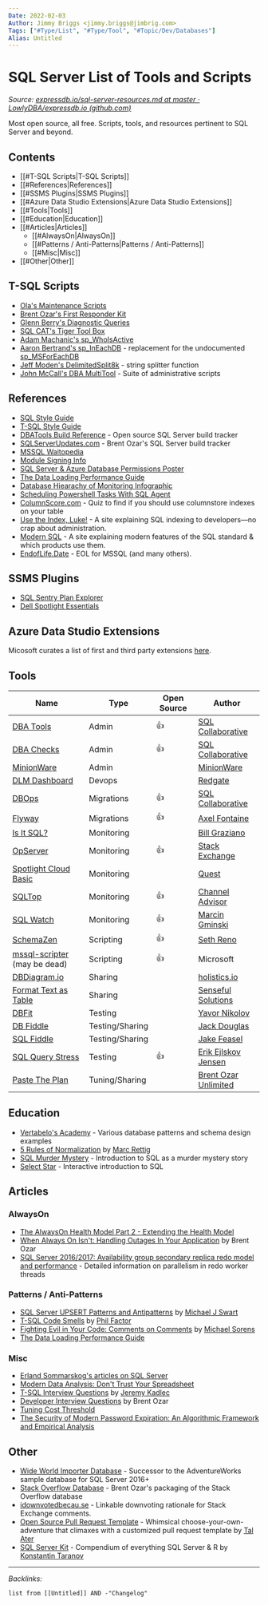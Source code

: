 ```yaml
---
Date: 2022-02-03
Author: Jimmy Briggs <jimmy.briggs@jimbrig.com>
Tags: ["#Type/List", "#Type/Tool", "#Topic/Dev/Databases"]
Alias: Untitled
---
```


# SQL Server List of Tools and Scripts

*Source: [expressdb.io/sql-server-resources.md at master · LowlyDBA/expressdb.io (github.com)](https://github.com/LowlyDBA/expressdb.io/blob/master/sql-server-resources.md)*

Most open source, all free. Scripts, tools, and resources pertinent to SQL Server and beyond.

## Contents

- [[#T-SQL Scripts|T-SQL Scripts]]
- [[#References|References]]
- [[#SSMS Plugins|SSMS Plugins]]
- [[#Azure Data Studio Extensions|Azure Data Studio Extensions]]
- [[#Tools|Tools]]
- [[#Education|Education]]
- [[#Articles|Articles]]
	- [[#AlwaysOn|AlwaysOn]]
	- [[#Patterns / Anti-Patterns|Patterns / Anti-Patterns]]
	- [[#Misc|Misc]]
- [[#Other|Other]]


## T-SQL Scripts

- [Ola's Maintenance Scripts](https://github.com/olahallengren/sql-server-maintenance-solution)
- [Brent Ozar's First Responder Kit](https://github.com/BrentOzarULTD/SQL-Server-First-Responder-Kit)
- [Glenn Berry's Diagnostic Queries](https://www.sqlskills.com/blogs/glenn/category/dmv-queries/)
- [SQL CAT's Tiger Tool Box](https://github.com/Microsoft/tigertoolbox)
- [Adam Machanic's sp_WhoIsActive](http://whoisactive.com/downloads/)
- [Aaron Bertrand's sp_InEachDB](https://github.com/BrentOzarULTD/SQL-Server-First-Responder-Kit/blob/dev/sp_ineachdb.sql) - replacement for the undocumented [sp_MSForEachDB](http://sqlblog.com/blogs/aaron_bertrand/archive/2010/12/29/a-more-reliable-and-more-flexible-sp-msforeachdb.aspx)
- [Jeff Moden's DelimitedSplit8k](http://www.sqlservercentral.com/articles/Tally+Table/72993/) - string splitter function
- [John McCall's DBA MultiTool](https://dba-multitool.org) - Suite of administrative scripts

## References

- [SQL Style Guide](http://www.sqlstyle.guide/)
- [T-SQL Style Guide](https://lowlydba.github.io/tsqlstyle.guide/)
- [DBATools Build Reference](https://sqlcollaborative.github.io/builds) - Open source SQL Server build tracker
- [SQLServerUpdates.com](https://sqlserverupdates.com/) - Brent Ozar's SQL Server build tracker
- [MSSQL Waitopedia](https://www.spotlightessentials.com/public/waitopedia)
- [Module Signing Info](https://modulesigning.info/)
- [SQL Server & Azure Database Permissions Poster](https://github.com/microsoft/sql-server-samples/tree/master/samples/features/security/permissions-posters)
- [The Data Loading Performance Guide](https://docs.microsoft.com/en-us/previous-versions/sql/sql-server-2008/dd425070(v=sql.100))
- [Database Hiearachy of Monitoring Infographic](https://www.lowlydba.com/database-hierarchy-of-monitoring/)
- [Scheduling Powershell Tasks With SQL Agent](https://dbatools.io/agent/)
- [ColumnScore.com](https://columnscore.com/) - Quiz to find if you should use columnstore indexes on your table
- [Use the Index, Luke!](https://use-the-index-luke.com/) - A site explaining SQL indexing to developers—no crap about administration.
- [Modern SQL](https://modern-sql.com/) - A site explaining modern features of the SQL standard & which products use them.
- [EndofLife.Date](https://endoflife.date/mssqlserver) - EOL for MSSQL (and many others).

## SSMS Plugins

- [SQL Sentry Plan Explorer](https://www.sentryone.com/plan-explorer/)
- [Dell Spotlight Essentials](https://www.spotlightessentials.com/spotlight-extensions)

## Azure Data Studio Extensions

Micosoft curates a list of first and third party extensions [here][ads-extensions].

## Tools

| Name | Type | Open Source | Author |
| ---- | ---- | ----------- | ------ |
| [DBA Tools](https://dbatools.io) | Admin | 👍 | [SQL Collaborative](https://dbatools.io/team/) |
| [DBA Checks](https://dbachecks.io) | Admin | 👍 | [SQL Collaborative](https://dbatools.io/team/) |
| [MinionWare](http://www.minionware.net/) | Admin | | [MinionWare](http://www.minionware.net/meet-the-team/)|
| [DLM Dashboard](http://www.red-gate.com/products/dlm/dlm-dashboard/) | Devops | | [Redgate](https://www.red-gate.com/) |
| [DBOps](https://github.com/sqlcollaborative/dbops) | Migrations | 👍 | [SQL Collaborative](https://dbatools.io/team/) |
| [Flyway](https://flywaydb.org/) | Migrations | 👍 | [Axel Fontaine](https://axelfontaine.com/) |
| [Is It SQL?](http://www.scalesql.com/isitsql/) | Monitoring | | [Bill Graziano](http://www.scalesql.com/about.html) |
| [OpServer](https://github.com/opserver/Opserver) | Monitoring | 👍 | [Stack Exchange](https://opserver.github.io/Opserver/) |
| [Spotlight Cloud Basic](https://www.spotlightcloud.io/pricing) | Monitoring | | [Quest](https://www.quest.com/) |
| [SQLTop](https://github.com/channeladvisor/sqltop) | Monitoring | 👍 | [Channel Advisor](https://www.channeladvisor.com/)
| [SQL Watch](https://sqlwatch.io/) | Monitoring | 👍 | [Marcin Gminski](https://marcin.gminski.net/) |
| [SchemaZen](https://github.com/sethreno/schemazen#schemazen---script-and-create-sql-server-objects-quickly) | Scripting | 👍 | [Seth Reno](https://github.com/sethreno) |
| [mssql-scripter](https://github.com/Microsoft/sql-xplat-cli/) (may be dead) | Scripting | 👍 | Microsoft |
| [DBDiagram.io](https://dbdiagram.io/) | Sharing | | [holistics.io](https://www.holistics.io) |
| [Format Text as Table](https://senseful.github.io/text-table/) | Sharing | | [Senseful Solutions](https://senseful.github.io/) |
| [DBFit](http://www.methodsandtools.com/tools/dbfit.php) | Testing | | [Yavor Nikolov](https://javornikolov.wordpress.com/) |
| [DB Fiddle](https://dbfiddle.uk/) | Testing/Sharing | | [Jack Douglas](https://douglastechnology.co.uk/) |
| [SQL Fiddle](http://sqlfiddle.com/) | Testing/Sharing | | [Jake Feasel](http://stackoverflow.com/users/808921/jake-feasel) |
| [SQL Query Stress](https://github.com/ErikEJ/SqlQueryStress) | Testing | 👍 | [Erik Ejlskov Jensen](https://erikej.github.io/)
| [Paste The Plan](https://pastetheplan.com/) | Tuning/Sharing | | [Brent Ozar Unlimited](https://www.brentozar.com/)

## Education

- [Vertabelo's Academy](https://www.vertabelo.com/academy/) - Various database patterns and schema design examples
- [5 Rules of Normalization][normrules] by [Marc Rettig][marc]
- [SQL Murder Mystery](https://mystery.knightlab.com/) - Introduction to SQL as a murder mystery story
- [Select Star](https://selectstarsql.com/) - Interactive introduction to SQL

## Articles

### AlwaysOn

- [The AlwaysOn Health Model Part 2 - Extending the Health Model][alwaysonhealth]
- [When Always On Isn't: Handling Outages In Your Application](https://www.brentozar.com/archive/2017/01/always-isnt-handling-outages-application/) by Brent Ozar
- [SQL Server 2016/2017: Availability group secondary replica redo model and performance](https://blogs.msdn.microsoft.com/sql_server_team/sql-server-20162017-availability-group-secondary-replica-redo-model-and-performance/) - Detailed information on parallelism in redo worker threads

### Patterns / Anti-Patterns

- [SQL Server UPSERT Patterns and Antipatterns][upsert] by [Michael J Swart][swart]
- [T-SQL Code Smells][smelly] by [Phil Factor][phil]
- [Fighting Evil in Your Code: Comments on Comments](https://www.red-gate.com/simple-talk/opinion/opinion-pieces/fighting-evil-code-comments-comments/) by [Michael Sorens](https://www.red-gate.com/simple-talk/author/michael-sorens/)
- [The Data Loading Performance Guide][dlpg]


### Misc

- [Erland Sommarskog's articles on SQL Server](http://sommarskog.se/)
- [Modern Data Analysis: Don't Trust Your Spreadsheet][betterment]
- [T-SQL Interview Questions](https://www.mssqltips.com/sqlservertip/1450/sql-server-developer-tsql-interview-questions/) by [Jeremy Kadlec](https://www.mssqltips.com/sqlserverauthor/38/jeremy-kadlec/)
- [Developer Interview Questions](https://www.brentozar.com/archive/2009/06/top-10-developer-interview-questions-about-sql-server/) by Brent Ozar
- [Tuning Cost Threshold](http://sqlblog.com/blogs/jonathan_kehayias/archive/2010/01/19/tuning-cost-threshold-of-parallelism-from-the-plan-cache.aspx)
- [The Security of Modern Password Expiration: An Algorithmic Framework and Empirical Analysis](https://www.cs.unc.edu/~reiter/papers/2010/CCS.pdf)

## Other

- [Wide World Importer Database][wwi] - Successor to the AdventureWorks sample database for SQL Server 2016+
- [Stack Overflow Database][so-db] - Brent Ozar's packaging of the Stack Overflow database
- [idownvotedbecau.se][idvb] - Linkable downvoting rationale for Stack Exchange comments.
- [Open Source Pull Request Template][pr-template] - Whimsical choose-your-own-adventure that climaxes with a customized pull request template by [Tal Ater][tal]
- [SQL Server Kit][ssk] - Compendium of everything SQL Server & R by [Konstantin Taranov][konstantin]

[ads-extensions]: https://github.com/Microsoft/azuredatastudio/wiki/List-of-Extensions
[alwaysonhealth]: https://techcommunity.microsoft.com/t5/SQL-Server/The-AlwaysOn-Health-Model-Part-2-Extending-the-Health-Model/ba-p/384043?advanced=false&collapse_discussion=true&q=the%20alwayson%20health%20model&search_type=thread
[betterment]: https://www.betterment.com/resources/inside-betterment/engineering/modern-data-analysis-dont-trust-your-spreadsheet/
[dbfit]: http://www.methodsandtools.com/tools/dbfit.php
[dlpg]: https://docs.microsoft.com/en-us/previous-versions/sql/sql-server-2008/dd425070(v=sql.100)
[fiddle]: http://sqlfiddle.com/
[idvb]: http://idownvotedbecau.se/
[isitsql]: http://www.scalesql.com/isitsql/
  "Is It SQL?"
[konstantin]: https://github.com/ktaranov
[marc]: http://marcrettig.me/data-normalization-poster-1989/
  "Marc Rettig"
[normrules]: /rettigNormalizationPoster.pdf
  "5 Rules of Normalization"
[pr-template]: https://www.talater.com/open-source-templates/#/
[schemazen]: https://github.com/sethreno/schemazen#schemazen---script-and-create-sql-server-objects-quickly
[smelly]: https://www.red-gate.com/simple-talk/sql/t-sql-programming/sql-code-smells/
[so-db]: https://www.brentozar.com/archive/2015/10/how-to-download-the-stack-overflow-database-via-bittorrent/
[ssk]: https://github.com/ktaranov/sqlserver-kit
[swart]: https://michaeljswart.com/about/
[tal]: https://twitter.com/TalAter
[upsert]: https://michaeljswart.com/2017/07/sql-server-upsert-patterns-and-antipatterns/
[phil]: https://www.red-gate.com/simple-talk/author/phil-factor/
[wwi]: https://github.com/Microsoft/sql-server-samples

<ClientOnly>
<disqus-component/>
<userway-component/>
</clientOnly>



***

*Backlinks:*

```dataview
list from [[Untitled]] AND -"Changelog"
```